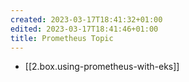 ```yaml
---
created: 2023-03-17T18:41:32+01:00
edited: 2023-03-17T18:41:46+01:00
title: Prometheus Topic
---
```


- [[2.box.using-prometheus-with-eks]]
